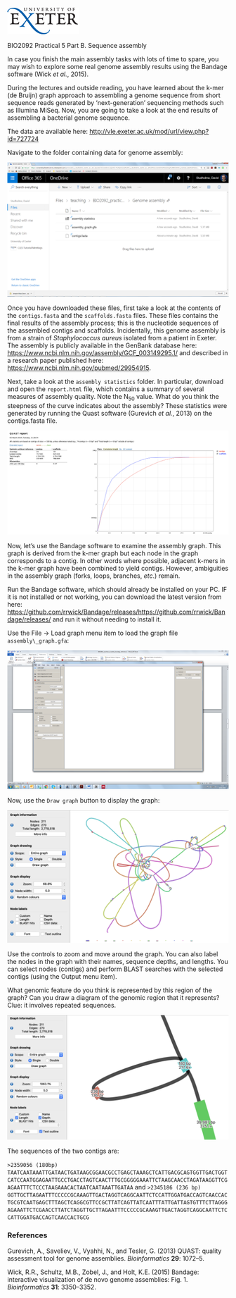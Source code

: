 ![](./media/image1.gif)

BIO2092 Practical 5 Part B. Sequence assembly

In case you finish the main assembly tasks with lots of time to spare,
you may wish to explore some real genome assembly results using the
Bandage software (Wick *et al.*, 2015).

During the lectures and outside reading, you have learned about the
k-mer (de Bruijn) graph approach to assembling a genome sequence from
short sequence reads generated by ‘next-generation’ sequencing methods
such as Illumina MiSeq. Now, you are going to take a look at the end
results of assembling a bacterial genome sequence.

The data are available here:
<http://vle.exeter.ac.uk/mod/url/view.php?id=727724>

Navigate to the folder containing data for genome assembly:

![](./media/image3.png)

Once you have downloaded these files, first take a look at the contents
of the `contigs.fasta` and the `scaffolds.fasta` files. These files contains the final results of
the assembly process; this is the nucleotide sequences of the assembled
contigs and scaffolds. Incidentally, this genome assembly is from a strain of *Staphylococcus
aureus* isolated from a patient in Exeter. The assembly is publicly available in the GenBank database
here: https://www.ncbi.nlm.nih.gov/assembly/GCF_003149295.1/ and described in a research paper published
here: https://www.ncbi.nlm.nih.gov/pubmed/29954915.

Next, take a look at the `assembly statistics` folder. In particular,
download and open  the `report.html` file, which contains a summary of several measures
of assembly quality. Note the N<sub>50</sub> value. What do you think the
steepness of the curve indicates about the assembly? These statistics
were generated by running the Quast software (Gurevich *et al.*, 2013)
on the contigs.fasta file.

![](./media/quast.png)

Now, let’s use the Bandage software to examine the assembly graph. This
graph is derived from the k-mer graph but each node in the graph
corresponds to a contig. In other words where possible, adjacent k-mers
in the k-mer graph have been combined to yield contigs. However,
ambiguities in the assembly graph (forks, loops, branches, *etc*.)
remain.

Run the Bandage software, which should already be installed on your PC.
IF it is not installed or not working, you can download the latest version
from here: https://github.com/rrwick/Bandage/releases/https://github.com/rrwick/Bandage/releases/
and run it without needing to install it.

Use the File -&gt; Load graph menu item to load the graph file
`assembly\_graph.gfa`:

![](./media/image4.png)

Now, use the `Draw graph` button to display the graph:

![](./media/image.5.png)

Use the controls to zoom and move around the graph. You can also label
the nodes in the graph with their names, sequence depths, and lengths.
You can select nodes (contigs) and perform BLAST searches with the
selected contigs (using the Output menu item).

What genomic feature do you think is represented by this region of the graph?
Can you draw a diagram of the genomic region that it represents? Clue: it involves
repeated sequences.

![](./media/bandage1.png)

The sequences of the two contigs are:

`>2359056 (180bp) TAATCAATAAATTGATAACTGATAAGCGGAACGCCTGAGCTAAAGCTCATTGACGCAGTGGTTGACTGGTCATCCAATGGAGAATTGCCTGACCTAGTCAACTTTGCGGGGGAAATTCTAAGCAACCTAGATAAGGTTCGAGAATTTCTCCCTAAGAAACACTAATCAATAAATTGATAA`
and
`>2345186 (236 bp)
GGTTGCTTAGAATTTCCCCCGCAAAGTTGACTAGGTCAGGCAATTCTCCATTGGATGACCAGTCAACCACTGCGTCAATGAGCTTTAGCTCAGGCGTTCCGCTTATCAGTTATCAATTTATTGATTAGTGTTTCTTAGGGAGAAATTCTCGAACCTTATCTAGGTTGCTTAGAATTTCCCCCGCAAAGTTGACTAGGTCAGGCAATTCTCCATTGGATGACCAGTCAACCACTGCG`


### References

Gurevich, A., Saveliev, V., Vyahhi, N., and Tesler, G. (2013) QUAST:
quality assessment tool for genome assemblies. *Bioinformatics* **29**:
1072–5.

Wick, R.R., Schultz, M.B., Zobel, J., and Holt, K.E. (2015) Bandage:
interactive visualization of de novo genome assemblies: Fig. 1.
*Bioinformatics* **31**: 3350–3352.
